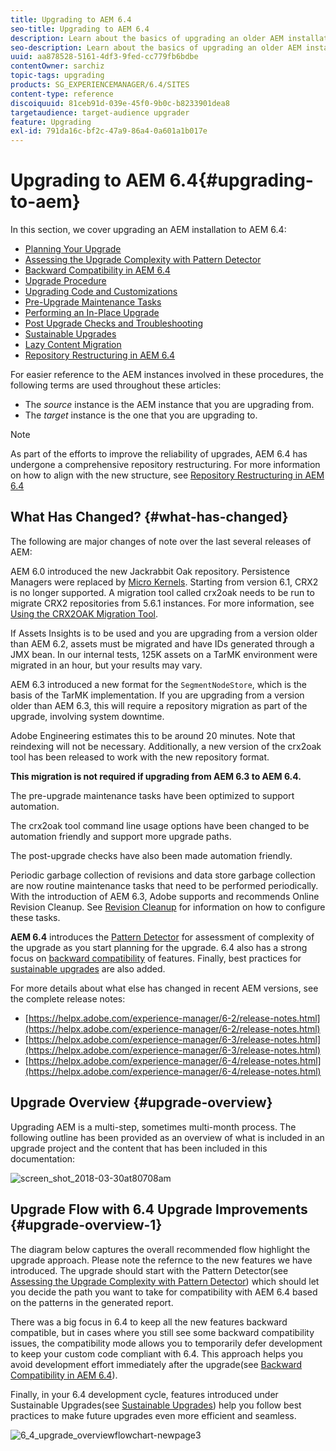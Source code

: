 ```yaml
---
title: Upgrading to AEM 6.4
seo-title: Upgrading to AEM 6.4
description: Learn about the basics of upgrading an older AEM installation to AEM 6.4.
seo-description: Learn about the basics of upgrading an older AEM installation to AEM 6.4.
uuid: aa878528-5161-4df3-9fed-cc779fb6bdbe
contentOwner: sarchiz
topic-tags: upgrading
products: SG_EXPERIENCEMANAGER/6.4/SITES
content-type: reference
discoiquuid: 81ceb91d-039e-45f0-9b0c-b8233901dea8
targetaudience: target-audience upgrader
feature: Upgrading
exl-id: 791da16c-bf2c-47a9-86a4-0a601a1b017e
---
```

# Upgrading to AEM 6.4{#upgrading-to-aem}

In this section, we cover upgrading an AEM installation to AEM 6.4:

* [Planning Your Upgrade](/help/sites-deploying/upgrade-planning.md)
* [Assessing the Upgrade Complexity with Pattern Detector](/help/sites-deploying/pattern-detector.md)
* [Backward Compatibility in AEM 6.4](/help/sites-deploying/backward-compatibility.md)
* [Upgrade Procedure](/help/sites-deploying/upgrade-procedure.md)
* [Upgrading Code and Customizations](/help/sites-deploying/upgrading-code-and-customizations.md)
* [Pre-Upgrade Maintenance Tasks](/help/sites-deploying/pre-upgrade-maintenance-tasks.md)
* [Performing an In-Place Upgrade](/help/sites-deploying/in-place-upgrade.md)
* [Post Upgrade Checks and Troubleshooting](/help/sites-deploying/post-upgrade-checks-and-troubleshooting.md)
* [Sustainable Upgrades](/help/sites-deploying/sustainable-upgrades.md)
* [Lazy Content Migration](/help/sites-deploying/lazy-content-migration.md)
* [Repository Restructuring in AEM 6.4](/help/sites-deploying/repository-restructuring.md)

For easier reference to the AEM instances involved in these procedures, the following terms are used throughout these articles:

* The *source* instance is the AEM instance that you are upgrading from.
* The *target* instance is the one that you are upgrading to.

>[!NOTE]
>
>As part of the efforts to improve the reliability of upgrades, AEM 6.4 has undergone a comprehensive repository restructuring. For more information on how to align with the new structure, see [Repository Restructuring in AEM 6.4](/help/sites-deploying/repository-restructuring.md)

## What Has Changed? {#what-has-changed}

The following are major changes of note over the last several releases of AEM:

AEM 6.0 introduced the new Jackrabbit Oak repository. Persistence Managers were replaced by [Micro Kernels](/help/sites-deploying/recommended-deploys.md). Starting from version 6.1, CRX2 is no longer supported. A migration tool called crx2oak needs to be run to migrate CRX2 repositories from 5.6.1 instances. For more information, see [Using the CRX2OAK Migration Tool](/help/sites-deploying/using-crx2oak.md).

If Assets Insights is to be used and you are upgrading from a version older than AEM 6.2, assets must be migrated and have IDs generated through a JMX bean. In our internal tests, 125K assets on a TarMK environment were migrated in an hour, but your results may vary.

AEM 6.3 introduced a new format for the `SegmentNodeStore`, which is the basis of the TarMK implementation. If you are upgrading from a version older than AEM 6.3, this will require a repository migration as part of the upgrade, involving system downtime.

Adobe Engineering estimates this to be around 20 minutes. Note that reindexing will not be necessary. Additionally, a new version of the crx2oak tool has been released to work with the new repository format.

**This migration is not required if upgrading from AEM 6.3 to AEM 6.4.**

The pre-upgrade maintenance tasks have been optimized to support automation.

The crx2oak tool command line usage options have been changed to be automation friendly and support more upgrade paths.

The post-upgrade checks have also been made automation friendly.

Periodic garbage collection of revisions and data store garbage collection are now routine maintenance tasks that need to be performed periodically. With the introduction of AEM 6.3, Adobe supports and recommends Online Revision Cleanup. See [Revision Cleanup](/help/sites-deploying/revision-cleanup.md) for information on how to configure these tasks.

**AEM 6.4** introduces the [Pattern Detector](/help/sites-deploying/pattern-detector.md) for assessment of complexity of the upgrade as you start planning for the upgrade. 6.4 also has a strong focus on [backward compatibility](/help/sites-deploying/backward-compatibility.md) of features. Finally, best practices for [sustainable upgrades](/help/sites-deploying/sustainable-upgrades.md) are also added.

For more details about what else has changed in recent AEM versions, see the complete release notes:

* [https://helpx.adobe.com/experience-manager/6-2/release-notes.html](https://helpx.adobe.com/experience-manager/6-2/release-notes.html)
* [https://helpx.adobe.com/experience-manager/6-3/release-notes.html](https://helpx.adobe.com/experience-manager/6-3/release-notes.html)
* [https://helpx.adobe.com/experience-manager/6-4/release-notes.html](https://helpx.adobe.com/experience-manager/6-4/release-notes.html)

## Upgrade Overview {#upgrade-overview}

Upgrading AEM is a multi-step, sometimes multi-month process. The following outline has been provided as an overview of what is included in an upgrade project and the content that has been included in this documentation:

![screen_shot_2018-03-30at80708am](assets/screen_shot_2018-03-30at80708am.png)

## Upgrade Flow with 6.4 Upgrade Improvements {#upgrade-overview-1}

The diagram below captures the overall recommended flow highlight the upgrade approach. Please note the refernce to the new features we have introduced. The upgrade should start with the Pattern Detector(see [Assessing the Upgrade Complexity with Pattern Detector](/help/sites-deploying/pattern-detector.md)) which should let you decide the path you want to take for compatibility with AEM 6.4 based on the patterns in the generated report.

There was a big focus in 6.4 to keep all the new features backward compatible, but in cases where you still see some backward compatibility issues, the compatibility mode allows you to temporarily defer development to keep your custom code compliant with 6.4. This approach helps you avoid development effort immediately after the upgrade(see [Backward Compatibility in AEM 6.4](/help/sites-deploying/backward-compatibility.md)).

Finally, in your 6.4 development cycle, features introduced under Sustainable Upgrades(see [Sustainable Upgrades](/help/sites-deploying/sustainable-upgrades.md)) help you follow best practices to make future upgrades even more efficient and seamless.

![6_4_upgrade_overviewflowchart-newpage3](assets/6_4_upgrade_overviewflowchart-newpage3.png)
